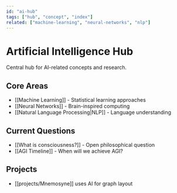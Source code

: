 ```yaml
---
id: "ai-hub"
tags: ["hub", "concept", "index"]
related: ["machine-learning", "neural-networks", "nlp"]
---
```

# Artificial Intelligence Hub

Central hub for AI-related concepts and research.

## Core Areas
- [[Machine Learning]] - Statistical learning approaches
- [[Neural Networks]] - Brain-inspired computing
- [[Natural Language Processing|NLP]] - Language understanding

## Current Questions
- [[What is consciousness?]] - Open philosophical question
- [[AGI Timeline]] - When will we achieve AGI?

## Projects
- [[projects/Mnemosyne]] uses AI for graph layout